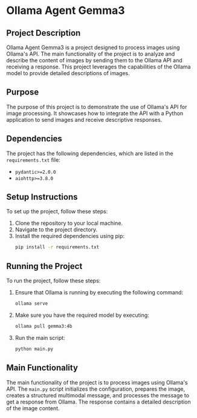 # Ollama Agent Gemma3

## Project Description

Ollama Agent Gemma3 is a project designed to process images using Ollama's API. The main functionality of the project is to analyze and describe the content of images by sending them to the Ollama API and receiving a response. This project leverages the capabilities of the Ollama model to provide detailed descriptions of images.

## Purpose

The purpose of this project is to demonstrate the use of Ollama's API for image processing. It showcases how to integrate the API with a Python application to send images and receive descriptive responses.

## Dependencies

The project has the following dependencies, which are listed in the `requirements.txt` file:

- `pydantic>=2.0.0`
- `aiohttp>=3.8.0`

## Setup Instructions

To set up the project, follow these steps:

1. Clone the repository to your local machine.
2. Navigate to the project directory.
3. Install the required dependencies using pip:
   ```bash
   pip install -r requirements.txt
   ```

## Running the Project

To run the project, follow these steps:

1. Ensure that Ollama is running by executing the following command:
   ```bash
   ollama serve
   ```
2. Make sure you have the required model by executing:
   ```bash
   ollama pull gemma3:4b
   ```
3. Run the main script:
   ```bash
   python main.py
   ```

## Main Functionality

The main functionality of the project is to process images using Ollama's API. The `main.py` script initializes the configuration, prepares the image, creates a structured multimodal message, and processes the message to get a response from Ollama. The response contains a detailed description of the image content.

